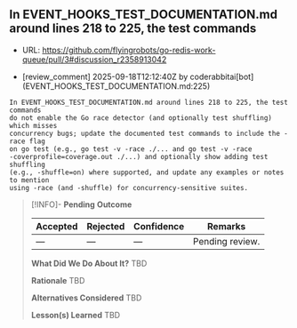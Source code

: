 ## In EVENT_HOOKS_TEST_DOCUMENTATION.md around lines 218 to 225, the test commands

- URL: https://github.com/flyingrobots/go-redis-work-queue/pull/3#discussion_r2358913042

- [review_comment] 2025-09-18T12:12:40Z by coderabbitai[bot] (EVENT_HOOKS_TEST_DOCUMENTATION.md:225)

```text
In EVENT_HOOKS_TEST_DOCUMENTATION.md around lines 218 to 225, the test commands
do not enable the Go race detector (and optionally test shuffling) which misses
concurrency bugs; update the documented test commands to include the -race flag
on go test (e.g., go test -v -race ./... and go test -v -race
-coverprofile=coverage.out ./...) and optionally show adding test shuffling
(e.g., -shuffle=on) where supported, and update any examples or notes to mention
using -race (and -shuffle) for concurrency-sensitive suites.
```

> [!INFO]- **Pending**
> **Outcome**
> 
> | Accepted | Rejected | Confidence | Remarks |
> |----------|----------|------------|---------|
> | — | — | — | Pending review. |
>
> **What Did We Do About It?**
> TBD
>
> **Rationale**
> TBD
>
> **Alternatives Considered**
> TBD
>
> **Lesson(s) Learned**
> TBD
